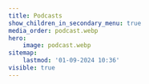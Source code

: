 ```yaml
---
title: Podcasts
show_children_in_secondary_menu: true
media_order: podcast.webp
hero:
    image: podcast.webp
sitemap:
    lastmod: '01-09-2024 10:36'
visible: true
---
```


